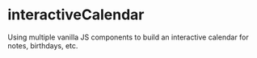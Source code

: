 # interactiveCalendar

Using multiple vanilla JS components to build an interactive calendar for notes, birthdays, etc.
